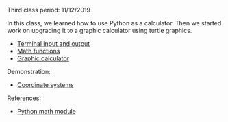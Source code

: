 
Third class period: 11/12/2019

In this class, we learned how to use Python as a calculator. Then we started
work on upgrading it to a graphic calculator using turtle graphics.

- [Terminal input and output](./01-terminal-io.py)
- [Math functions](./02-calc.py)
- [Graphic calculator](./03-graph_calc.py)

Demonstration:
- [Coordinate systems](./demo2.py)

References:
- [Python math module](https://docs.python.org/3/library/math.html)
